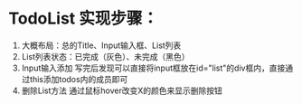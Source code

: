 # TodoList 实现步骤：
<!-- 只添加了简单样式 -->
1. 大概布局：总的Title、Input输入框、List列表
2. List列表状态：已完成（灰色）、未完成（黑色）
3. Input输入添加
    写完后发现可以直接将input框放在id="list"的div框内，直接通过this添加todos内的成员即可
4. 删除List方法
    通过鼠标hover改变X的颜色来显示删除按钮